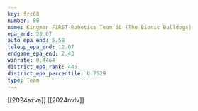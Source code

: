 ```yaml
---
key: frc60
number: 60
name: Kingman FIRST Robotics Team 60 (The Bionic Bulldogs)
epa_end: 20.07
auto_epa_end: 5.58
teleop_epa_end: 12.07
endgame_epa_end: 2.43
winrate: 0.4464
district_epa_rank: 445
district_epa_percentile: 0.7529
type: Team
---
```

[[2024azva]]
[[2024nvlv]]

